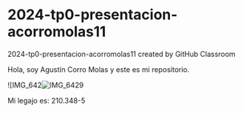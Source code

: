 # 2024-tp0-presentacion-acorromolas11
2024-tp0-presentacion-acorromolas11 created by GitHub Classroom

Hola, soy Agustín Corro Molas y este es mi repositorio.

![IMG_642![IMG_6429](https://github.com/pdepjm/2024-tp0-presentacion-acorromolas11/assets/111474490/d586ff87-34d3-461b-85b6-00a875acf8e5)

Mi legajo es: 210.348-5
